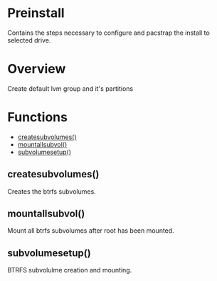 # Preinstall

Contains the steps necessary to configure and pacstrap the install to selected drive. 

# Overview

Create default lvm group and it's partitions


# Functions
* [createsubvolumes()](#createsubvolumes)
* [mountallsubvol()](#mountallsubvol)
* [subvolumesetup()](#subvolumesetup)


## createsubvolumes()

Creates the btrfs subvolumes. 

## mountallsubvol()

Mount all btrfs subvolumes after root has been mounted.

## subvolumesetup()

BTRFS subvolulme creation and mounting. 


